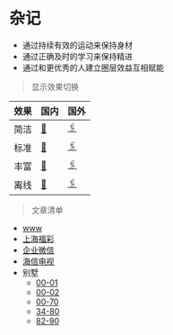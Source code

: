 # 杂记

- 通过持续有效的运动来保持身材
- 通过正确及时的学习来保持精进
- 通过和更优秀的人建立圈层效益互相赋能

> 显示效果切换

| 效果 | 国内 | 国外 |
| ---- | ---- | ---- |
| 简洁 | [🔗](https://books.8ops.top/index-simple.html) | [🖇️](https://8ops.github.io/books/index-simple.html) |
| 标准 | [🔗](https://books.8ops.top/index-standant.html) | [🖇️](https://8ops.github.io/books/index-standant.html) |
| 丰富 | [🔗](https://books.8ops.top/index-plus.html) | [🖇️](https://8ops.github.io/books/index-plus.html) |
| 离线 | [🔗](https://books.8ops.top/index-offline.html) | [🖇️](https://8ops.github.io/books/index-offline.html) |

> 文章清单

- [www](any/00-www.md)
- [上海福彩](any/01-swlc.md)
- [企业微信](any/02-qywx.md)
- [海信电视](any/03-hls-repair.md)
- 别墅
  - [00-01](any/04-villa-00-01.md)
  - [00-02](any/04-villa-00-02.md)
  - [00-70](any/04-villa-00-70.md)
  - [34-80](any/04-villa-34-80.md)
  - [82-90](any/04-villa-82-90.md)

